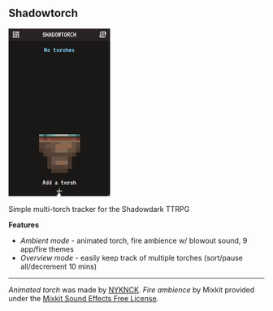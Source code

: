 ## Shadowtorch

<img src="demo_v110_alt.gif" alt="animated" width="200"/>

Simple multi-torch tracker for the Shadowdark TTRPG

**Features**
 - *Ambient mode* - animated torch, fire ambience w/ blowout sound, 9 app/fire themes
 - *Overview mode* - easily keep track of multiple torches (sort/pause all/decrement 10 mins)

---

_Animated torch_ was made by [NYKNCK](https://nyknck.itch.io/). _Fire ambience_ by Mixkit provided under the [Mixkit Sound Effects Free License](https://mixkit.co/license/#sfxFree).
